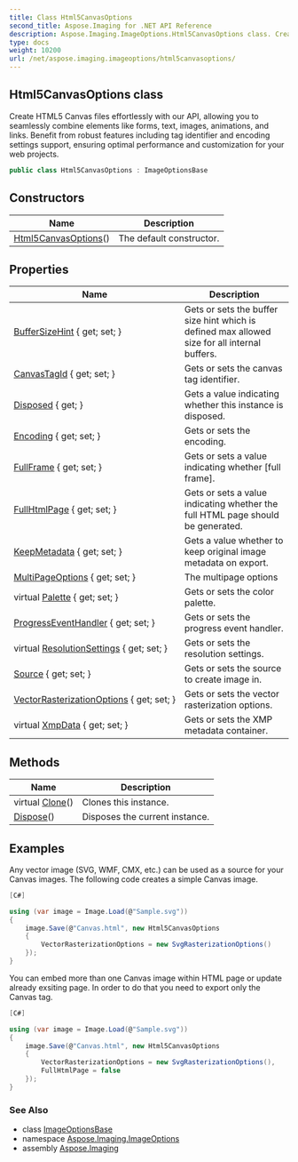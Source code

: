 ```yaml
---
title: Class Html5CanvasOptions
second_title: Aspose.Imaging for .NET API Reference
description: Aspose.Imaging.ImageOptions.Html5CanvasOptions class. Create HTML5 Canvas files effortlessly with our API allowing you to seamlessly combine elements like forms text images animations and links. Benefit from robust features including tag identifier and encoding settings support ensuring optimal performance and customization for your web projects
type: docs
weight: 10200
url: /net/aspose.imaging.imageoptions/html5canvasoptions/
---
```

## Html5CanvasOptions class

Create HTML5 Canvas files effortlessly with our API, allowing you to seamlessly combine elements like forms, text, images, animations, and links. Benefit from robust features including tag identifier and encoding settings support, ensuring optimal performance and customization for your web projects.

```csharp
public class Html5CanvasOptions : ImageOptionsBase
```

## Constructors

| Name | Description |
| --- | --- |
| [Html5CanvasOptions](html5canvasoptions/)() | The default constructor. |

## Properties

| Name | Description |
| --- | --- |
| [BufferSizeHint](../../aspose.imaging/imageoptionsbase/buffersizehint/) { get; set; } | Gets or sets the buffer size hint which is defined max allowed size for all internal buffers. |
| [CanvasTagId](../../aspose.imaging.imageoptions/html5canvasoptions/canvastagid/) { get; set; } | Gets or sets the canvas tag identifier. |
| [Disposed](../../aspose.imaging/disposableobject/disposed/) { get; } | Gets a value indicating whether this instance is disposed. |
| [Encoding](../../aspose.imaging.imageoptions/html5canvasoptions/encoding/) { get; set; } | Gets or sets the encoding. |
| [FullFrame](../../aspose.imaging/imageoptionsbase/fullframe/) { get; set; } | Gets or sets a value indicating whether [full frame]. |
| [FullHtmlPage](../../aspose.imaging.imageoptions/html5canvasoptions/fullhtmlpage/) { get; set; } | Gets or sets a value indicating whether the full HTML page should be generated. |
| [KeepMetadata](../../aspose.imaging/imageoptionsbase/keepmetadata/) { get; set; } | Gets a value whether to keep original image metadata on export. |
| [MultiPageOptions](../../aspose.imaging/imageoptionsbase/multipageoptions/) { get; set; } | The multipage options |
| virtual [Palette](../../aspose.imaging/imageoptionsbase/palette/) { get; set; } | Gets or sets the color palette. |
| [ProgressEventHandler](../../aspose.imaging/imageoptionsbase/progresseventhandler/) { get; set; } | Gets or sets the progress event handler. |
| virtual [ResolutionSettings](../../aspose.imaging/imageoptionsbase/resolutionsettings/) { get; set; } | Gets or sets the resolution settings. |
| [Source](../../aspose.imaging/imageoptionsbase/source/) { get; set; } | Gets or sets the source to create image in. |
| [VectorRasterizationOptions](../../aspose.imaging/imageoptionsbase/vectorrasterizationoptions/) { get; set; } | Gets or sets the vector rasterization options. |
| virtual [XmpData](../../aspose.imaging/imageoptionsbase/xmpdata/) { get; set; } | Gets or sets the XMP metadata container. |

## Methods

| Name | Description |
| --- | --- |
| virtual [Clone](../../aspose.imaging/imageoptionsbase/clone/)() | Clones this instance. |
| [Dispose](../../aspose.imaging/disposableobject/dispose/)() | Disposes the current instance. |

## Examples

Any vector image (SVG, WMF, CMX, etc.) can be used as a source for your Canvas images. The following code creates a simple Canvas image.

```csharp
[C#]

using (var image = Image.Load(@"Sample.svg"))
{
    image.Save(@"Canvas.html", new Html5CanvasOptions
    {
        VectorRasterizationOptions = new SvgRasterizationOptions()
    });
}
```

You can embed more than one Canvas image within HTML page or update already exsiting page. In order to do that you need to export only the Canvas tag.

```csharp
[C#]

using (var image = Image.Load(@"Sample.svg"))
{
    image.Save(@"Canvas.html", new Html5CanvasOptions
    {
        VectorRasterizationOptions = new SvgRasterizationOptions(),
        FullHtmlPage = false
    });
}
```

### See Also

* class [ImageOptionsBase](../../aspose.imaging/imageoptionsbase/)
* namespace [Aspose.Imaging.ImageOptions](../../aspose.imaging.imageoptions/)
* assembly [Aspose.Imaging](../../)


